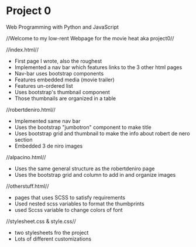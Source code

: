# Project 0

Web Programming with Python and JavaScript

//Welcome to my low-rent Webpage for the movie heat aka project0//

//index.html//
* First page I wrote, also the roughest
* Implemented a nav bar which features links to the 3 other html pages
* Nav-bar uses bootstrap components
* Features embedded media (movie trailer)
* Features un-ordered list
* Uses bootstrap's thumbnail component
* Those thumbnails are organized in a table

//robertdeniro.html//
* Implemented same nav bar
* Uses the bootstrap "jumbotron" component to make title
* Uses bootstrap grid and thumbnail to make the info about robert de nero section
* Embedded 3 de niro images

//alpacino.html//
* Uses the same general structure as the robertdeniro page
* Uses the bootstrap grid and column to add in and organize images

//otherstuff.html//
* pages that uses SCSS to satisfy requirements
* Used nested  scss variables to format the thumbprints
* used Sccss variable to change colors of font


//stylesheet.css & style.css//
* two stylesheets fro the project
* Lots of different customizations
